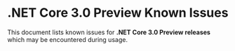 # .NET Core 3.0 Preview Known Issues

This document lists known issues for **.NET Core 3.0 Preview releases** which may be encountered during usage.
